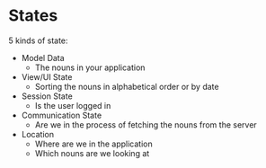 # States

5 kinds of state:

* Model Data
  * The nouns in your application
* View/UI State
  * Sorting the nouns in alphabetical order or by date
* Session State
  * Is the user logged in
* Communication State
  * Are we in the process of fetching the nouns from the server
* Location
  * Where are we in the application
  * Which nouns are we looking at

